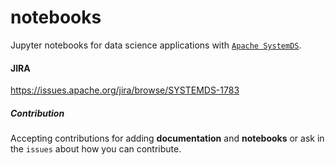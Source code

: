 # notebooks
Jupyter notebooks for data science applications with [`Apache SystemDS`](https://github.com/apache/systemds).

#### JIRA
https://issues.apache.org/jira/browse/SYSTEMDS-1783


##### Contribution
Accepting contributions for adding **documentation** and **notebooks** or ask in the `issues` about how you can contribute.
